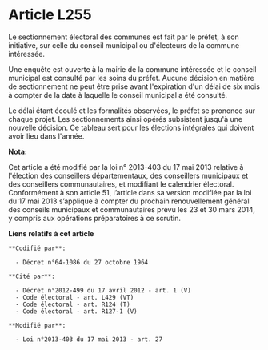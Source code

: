 # Article L255

Le sectionnement électoral des communes est fait par le préfet, à son initiative, sur celle du conseil municipal ou
d'électeurs de la commune intéressée.

Une enquête est ouverte à la mairie de la commune intéressée et le conseil municipal est consulté par les soins du préfet.
Aucune décision en matière de sectionnement ne peut être prise avant l'expiration d'un délai de six mois à compter de la date
à laquelle le conseil municipal a été consulté.

Le délai étant écoulé et les formalités observées, le préfet se prononce sur chaque projet. Les sectionnements ainsi opérés
subsistent jusqu'à une nouvelle décision. Ce tableau sert pour les élections intégrales qui doivent avoir lieu dans l'année.

**Nota:**

Cet article a été modifié par la loi n° 2013-403 du 17 mai 2013 relative à l'élection des conseillers départementaux, des
conseillers municipaux et des conseillers communautaires, et modifiant le calendrier électoral. Conformément à son article
51, l’article dans sa version modifiée par la loi du 17 mai 2013 s’applique à compter du prochain renouvellement général des
conseils municipaux et communautaires prévu les 23 et 30 mars 2014, y compris aux opérations préparatoires à ce scrutin.

**Liens relatifs à cet article**

	**Codifié par**:

	  - Décret n°64-1086 du 27 octobre 1964

	**Cité par**:

	  - Décret n°2012-499 du 17 avril 2012 - art. 1 (V)
	  - Code électoral - art. L429 (VT)
	  - Code électoral - art. R124 (T)
	  - Code électoral - art. R127-1 (V)

	**Modifié par**:

	  - Loi n°2013-403 du 17 mai 2013 - art. 27
